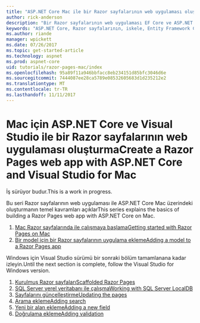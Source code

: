 ```yaml
---
title: "ASP.NET Core Mac ile bir Razor sayfalarının web uygulaması oluşturma"
author: rick-anderson
description: "Bir Razor sayfalarının web uygulaması EF Core ve ASP.NET Core ile oluşturun."
keywords: "ASP.NET Core, Razor sayfalarının, iskele, Entity Framework Çekirdek, EF, EF çekirdek, veritabanı, mac, macOS, Mac için Visual Studio"
ms.author: riande
manager: wpickett
ms.date: 07/26/2017
ms.topic: get-started-article
ms.technology: aspnet
ms.prod: aspnet-core
uid: tutorials/razor-pages-mac/index
ms.openlocfilehash: 95a89f11a946bbfacc8eb234151d85bfc3046d6e
ms.sourcegitcommit: 7444087ee28ca5789e08532605683d1d235212e2
ms.translationtype: MT
ms.contentlocale: tr-TR
ms.lasthandoff: 11/11/2017
---
```

# <a name="create-a-razor-pages-web-app-with-aspnet-core-and-visual-studio-for-mac"></a><span data-ttu-id="ef485-104">Mac için ASP.NET Core ve Visual Studio ile bir Razor sayfalarının web uygulaması oluşturma</span><span class="sxs-lookup"><span data-stu-id="ef485-104">Create a Razor Pages web app with ASP.NET Core and Visual Studio for Mac</span></span>

<span data-ttu-id="ef485-105">İş sürüyor budur.</span><span class="sxs-lookup"><span data-stu-id="ef485-105">This is a work in progress.</span></span>

<span data-ttu-id="ef485-106">Bu seri Razor sayfalarının web uygulaması ile ASP.NET Core Mac üzerindeki oluşturmanın temel kavramları açıklar</span><span class="sxs-lookup"><span data-stu-id="ef485-106">This series explains the basics of building a Razor Pages web app with ASP.NET Core on Mac.</span></span>

1. [<span data-ttu-id="ef485-107">Mac Razor sayfalarında ile çalışmaya başlama</span><span class="sxs-lookup"><span data-stu-id="ef485-107">Getting started with Razor Pages on Mac</span></span>](xref:tutorials/razor-pages-mac/razor-pages-start)
1. [<span data-ttu-id="ef485-108">Bir model için bir Razor sayfalarının uygulama ekleme</span><span class="sxs-lookup"><span data-stu-id="ef485-108">Adding a model to a Razor Pages app</span></span>](xref:tutorials/razor-pages-mac/model)


<span data-ttu-id="ef485-109">Windows için Visual Studio sürümü bir sonraki bölüm tamamlanana kadar izleyin.</span><span class="sxs-lookup"><span data-stu-id="ef485-109">Until the next section is complete, follow the Visual Studio for Windows version.</span></span>

1. [<span data-ttu-id="ef485-110">Kurulmuş Razor sayfaları</span><span class="sxs-lookup"><span data-stu-id="ef485-110">Scaffolded Razor Pages</span></span>](xref:tutorials/razor-pages/page)
1. [<span data-ttu-id="ef485-111">SQL Server yerel veritabanı ile çalışma</span><span class="sxs-lookup"><span data-stu-id="ef485-111">Working with SQL Server LocalDB</span></span>](xref:tutorials/razor-pages/sql)
1. [<span data-ttu-id="ef485-112">Sayfalarını güncelleştirme</span><span class="sxs-lookup"><span data-stu-id="ef485-112">Updating the pages</span></span>](xref:tutorials/razor-pages/da1)
1. [<span data-ttu-id="ef485-113">Arama ekleme</span><span class="sxs-lookup"><span data-stu-id="ef485-113">Adding search</span></span>](xref:tutorials/razor-pages/search)
1. [<span data-ttu-id="ef485-114">Yeni bir alan ekleme</span><span class="sxs-lookup"><span data-stu-id="ef485-114">Adding a new field</span></span>](xref:tutorials/razor-pages/new-field)
1. [<span data-ttu-id="ef485-115">Doğrulama ekleme</span><span class="sxs-lookup"><span data-stu-id="ef485-115">Adding validation</span></span>](xref:tutorials/razor-pages/validation)
